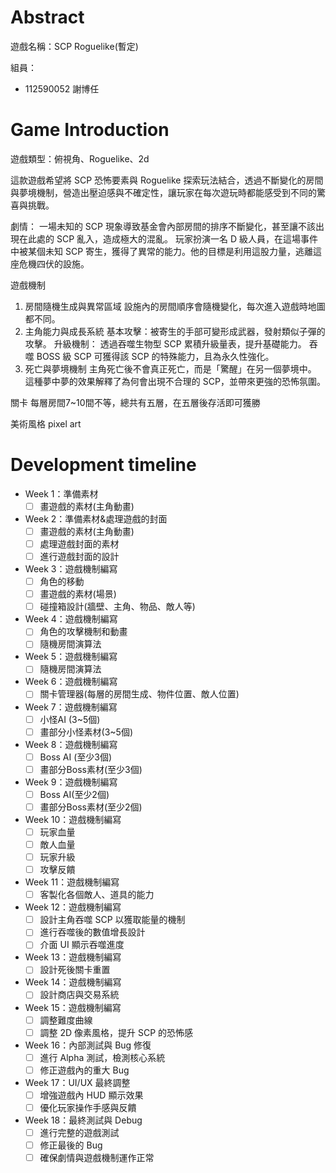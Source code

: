 # Abstract

遊戲名稱：SCP Roguelike(暫定)

組員：

- 112590052 謝博任

# Game Introduction

遊戲類型：俯視角、Roguelike、2d

這款遊戲希望將 SCP 恐怖要素與 Roguelike 探索玩法結合，透過不斷變化的房間與夢境機制，營造出壓迫感與不確定性，讓玩家在每次遊玩時都能感受到不同的驚喜與挑戰。

劇情：
一場未知的 SCP 現象導致基金會內部房間的排序不斷變化，甚至讓不該出現在此處的 SCP 亂入，造成極大的混亂。
玩家扮演一名 D 級人員，在這場事件中被某個未知 SCP 寄生，獲得了異常的能力。他的目標是利用這股力量，逃離這座危機四伏的設施。

遊戲機制
1. 房間隨機生成與異常區域
設施內的房間順序會隨機變化，每次進入遊戲時地圖都不同。
2. 主角能力與成長系統
基本攻擊：被寄生的手部可變形成武器，發射類似子彈的攻擊。
升級機制：
透過吞噬生物型 SCP 累積升級量表，提升基礎能力。
吞噬 BOSS 級 SCP 可獲得該 SCP 的特殊能力，且為永久性強化。
3. 死亡與夢境機制
主角死亡後不會真正死亡，而是「驚醒」在另一個夢境中。
這種夢中夢的效果解釋了為何會出現不合理的 SCP，並帶來更強的恐怖氛圍。

關卡
每層房間7~10間不等，總共有五層，在五層後存活即可獲勝

美術風格
pixel art

# Development timeline

- Week 1：準備素材
  - [ ] 畫遊戲的素材(主角動畫)
- Week 2：準備素材&處理遊戲的封面
  - [ ] 畫遊戲的素材(主角動畫)
  - [ ] 處理遊戲封面的素材
  - [ ] 進行遊戲封面的設計
- Week 3：遊戲機制編寫
  - [ ] 角色的移動
  - [ ] 畫遊戲的素材(場景)
  - [ ] 碰撞箱設計(牆壁、主角、物品、敵人等)
- Week 4：遊戲機制編寫
  - [ ] 角色的攻擊機制和動畫
  - [ ] 隨機房間演算法
- Week 5：遊戲機制編寫
  - [ ] 隨機房間演算法
- Week 6：遊戲機制編寫
  - [ ] 關卡管理器(每層的房間生成、物件位置、敵人位置)
- Week 7：遊戲機制編寫
  - [ ] 小怪AI (3~5個)
  - [ ] 畫部分小怪素材(3~5個)
- Week 8：遊戲機制編寫
  - [ ] Boss AI (至少3個)
  - [ ] 畫部分Boss素材(至少3個)
- Week 9：遊戲機制編寫
  - [ ] Boss AI(至少2個)
  - [ ] 畫部分Boss素材(至少2個)
- Week 10：遊戲機制編寫
  - [ ] 玩家血量
  - [ ] 敵人血量
  - [ ] 玩家升級
  - [ ] 攻擊反饋
- Week 11：遊戲機制編寫
  - [ ] 客製化各個敵人、道具的能力
- Week 12：遊戲機制編寫
  - [ ] 設計主角吞噬 SCP 以獲取能量的機制
  - [ ] 進行吞噬後的數值增長設計
  - [ ] 介面 UI 顯示吞噬進度
- Week 13：遊戲機制編寫
  - [ ] 設計死後關卡重置
- Week 14：遊戲機制編寫
  - [ ] 設計商店與交易系統
- Week 15：遊戲機制編寫
  - [ ] 調整難度曲線
  - [ ] 調整 2D 像素風格，提升 SCP 的恐怖感
- Week 16：內部測試與 Bug 修復
  - [ ] 進行 Alpha 測試，檢測核心系統
  - [ ] 修正遊戲內的重大 Bug
- Week 17：UI/UX 最終調整
  - [ ] 增強遊戲內 HUD 顯示效果
  - [ ] 優化玩家操作手感與反饋
- Week 18：最終測試與 Debug
  - [ ] 進行完整的遊戲測試
  - [ ] 修正最後的 Bug
  - [ ] 確保劇情與遊戲機制運作正常